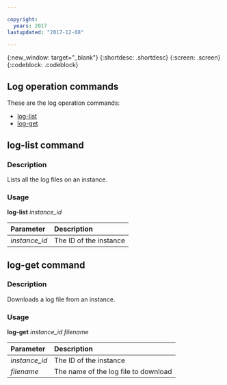 ```yaml
---

copyright:
  years: 2017
lastupdated: "2017-12-08"

---
```


{:new_window: target="_blank"}
{:shortdesc: .shortdesc}
{:screen: .screen}
{:codeblock: .codeblock}

## Log operation commands

These are the log operation commands:

- [log-list](#log_list)
- [log-get](#log_get)


## <a id="log_list"></a>log-list command

### Description

Lists all the log files on an instance.

### Usage

**log-list** *instance_id*

| Parameter        |  Description                  |
| :--------------- |  :--------------------------- |
| *instance_id*    |  The ID of the instance       |


## <a id="log_get"></a>log-get command

### Description

Downloads a log file from an instance.

### Usage

**log-get** *instance_id* *filename*

| Parameter        |  Description                  |
| :--------------- |  :--------------------------- |
| *instance_id*    |  The ID of the instance       |
| *filename*       |  The name of the log file to download |
